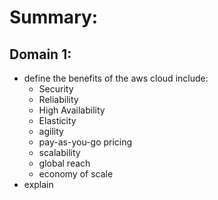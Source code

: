 # Summary:
## Domain 1:
- define the benefits of the aws cloud include:
    - Security
    - Reliability
    - High Availability
    - Elasticity
    - agility
    - pay-as-you-go pricing
    - scalability
    - global reach
    - economy of scale
- explain